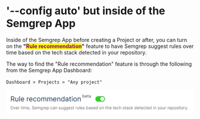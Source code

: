 # '--config auto' but inside of the Semgrep App

Inside of the Semgrep App before creating a Project or after, you can turn on the **"**<mark style="color:purple;">**Rule recommendation**</mark>**"** feature to have Semgrep suggest rules over time based on the tech stack detected in your repository.

The way to find the "Rule recommendation" feature is through the following from the Semgrep App Dashboard:

`Dashboard > Projects > "Any project"`

![](../.gitbook/assets/RuleRecommendation.png)
